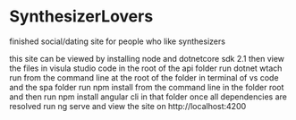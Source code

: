 # SynthesizerLovers
finished social/dating site for people who like synthesizers

this site can be viewed by installing node and dotnetcore sdk 2.1 then view the files in visula studio code in the root of the api folder run dotnet wtach run from the command line at the root of the folder in terminal of vs code and the spa folder run npm install from the command line in the folder root and then run npm install angular cli in that folder once all dependencies are resolved run ng serve and view the site on http://localhost:4200 

